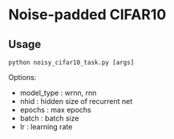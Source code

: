 # Noise-padded CIFAR10 

## Usage

```
python noisy_cifar10_task.py [args]
```

Options:
- model_type : wrnn, rnn
- nhid : hidden size of recurrent net
- epochs : max epochs
- batch : batch size
- lr : learning rate
